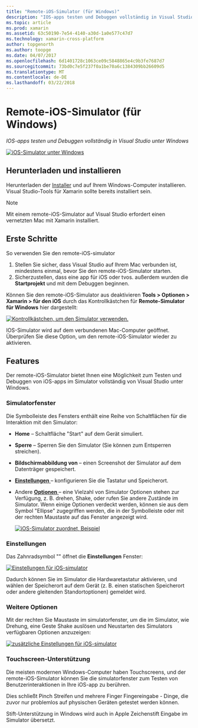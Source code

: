 ```yaml
---
title: "Remote-iOS-Simulator (für Windows)"
description: "IOS-apps testen und Debuggen vollständig in Visual Studio unter Windows"
ms.topic: article
ms.prod: xamarin
ms.assetid: 63c50190-7e54-4140-a30d-1a0e577c47d7
ms.technology: xamarin-cross-platform
author: topgenorth
ms.author: toopge
ms.date: 04/07/2017
ms.openlocfilehash: 6d1401728c1063ce09c5848865e4c9b3fe7687d7
ms.sourcegitcommit: 73bd0c7e5f237f0a1be70a6c1384309bb26609d5
ms.translationtype: MT
ms.contentlocale: de-DE
ms.lasthandoff: 03/22/2018
---
```

# <a name="remoted-ios-simulator-for-windows"></a>Remote-iOS-Simulator (für Windows)

_IOS-apps testen und Debuggen vollständig in Visual Studio unter Windows_

[![](ios-simulator-images/hero-sml.png "iOS-Simulator unter Windows")](ios-simulator-images/hero.png#lightbox)

## <a name="download-and-install"></a>Herunterladen und installieren

Herunterladen der [Installer](https://dl.xamarin.com/xamarin-simulator/Xamarin.Simulator.Installer.msi) und auf Ihrem Windows-Computer installieren. Visual Studio-Tools für Xamarin sollte bereits installiert sein.

> [!NOTE]
> Mit einem remote-iOS-Simulator auf Visual Studio erfordert einen vernetzten Mac mit Xamarin installiert.

## <a name="getting-started"></a>Erste Schritte

So verwenden Sie den remote-iOS-simulator

1. Stellen Sie sicher, dass Visual Studio auf Ihrem Mac verbunden ist, mindestens einmal, bevor Sie den remote-iOS-Simulator starten.
2. Sicherzustellen, dass eine app für iOS oder tvos. außerdem wurden die **Startprojekt** und mit dem Debuggen beginnen.

Können Sie den remote-iOS-Simulator aus deaktivieren **Tools > Optionen > Xamarin > für den iOS** durch das Kontrollkästchen für **Remote-Simulator für Windows** hier dargestellt:

[![](ios-simulator-images/options-sml.png "Kontrollkästchen, um den Simulator verwenden.")](ios-simulator-images/options.png#lightbox)

IOS-Simulator wird auf dem verbundenen Mac-Computer geöffnet. Überprüfen Sie diese Option, um den remote-iOS-Simulator wieder zu aktivieren.

## <a name="features"></a>Features

Der remote-iOS-Simulator bietet Ihnen eine Möglichkeit zum Testen und Debuggen von iOS-apps im Simulator vollständig von Visual Studio unter Windows.

### <a name="simulator-window"></a>Simulatorfenster

Die Symbolleiste des Fensters enthält eine Reihe von Schaltflächen für die Interaktion mit den Simulator:

- **Home** – Schaltfläche "Start" auf dem Gerät simuliert.
- **Sperre** – Sperren Sie den Simulator (Sie können zum Entsperren streichen).
- **Bildschirmabbildung von** – einen Screenshot der Simulator auf dem Datenträger gespeichert.
- [**Einstellungen** ](#settings) – konfigurieren Sie die Tastatur und Speicherort.
- Andere [ **Optionen** ](#options) – eine Vielzahl von Simulator Optionen stehen zur Verfügung, z. B. drehen, Shake, oder rufen Sie andere Zustände im Simulator. Wenn einige Optionen verdeckt werden, können sie aus dem Symbol "Ellipse" zugegriffen werden, die in der Symbolleiste oder mit der rechten Maustaste auf das Fenster angezeigt wird.

    [![](ios-simulator-images/maps-app-sml.png "iOS-Simulator zuordnet, Beispiel")](ios-simulator-images/maps-app.png#lightbox)


### <a name="settings"></a>Einstellungen

Das Zahnradsymbol "" öffnet die **Einstellungen** Fenster:

[![](ios-simulator-images/settings-sml.png "Einstellungen für iOS-simulator")](ios-simulator-images/settings.png#lightbox)

Dadurch können Sie im Simulator die Hardwaretastatur aktivieren, und wählen der Speicherort auf dem Gerät (z. B. einen statischen Speicherort oder andere gleitenden Standortoptionen) gemeldet wird.



### <a name="other-options"></a>Weitere Optionen

Mit der rechten Sie Maustaste im simulatorfenster, um die im Simulator, wie Drehung, eine Geste Shake auslösen und Neustarten des Simulators verfügbaren Optionen anzuzeigen:

[![](ios-simulator-images/more-sml.png "zusätzliche Einstellungen für iOS-simulator")](ios-simulator-images/more.png#lightbox)

### <a name="touchscreen-support"></a>Touchscreen-Unterstützung

Die meisten modernen Windows-Computer haben Touchscreens, und der remote-iOS-Simulator können Sie die simulatorfenster zum Testen von Benutzerinteraktionen in Ihre iOS-app zu berühren.

Dies schließt Pinch Streifen und mehrere Finger Fingereingabe - Dinge, die zuvor nur problemlos auf physischen Geräten getestet werden können.

Stift-Unterstützung in Windows wird auch in Apple Zeichenstift Eingabe im Simulator übersetzt.

<!--
<a name="knownissues" />

# Known Issues

 - Apple Watch devices may show in the Visual Studio device list, but are not yet supported.
 - Launching in **Release** mode may also start Apple’s simulator on the networked Mac.
 - Closing the remote iOS Simulator on Windows will not immediately stop debugging in Visual Studio. Stop debugging manually from the menu or the red button.
 - Opening too many different simulators simultaneously will produce unexpected results.
 - Exception of type `Foundation.NSErrorException` may be thrown while launching Simulators. Workaround is to kill csproxy (server process) on the Mac host and re-deploy to the simulator.
 - Performance may be slower when using Xcode 8
-->
